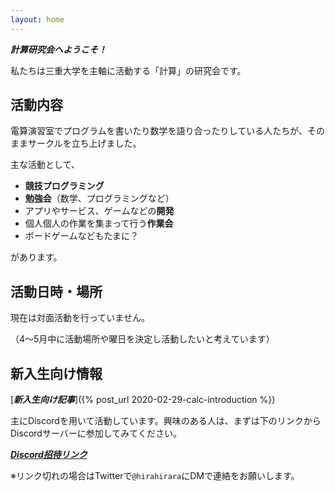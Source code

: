 ```yaml
---
layout: home
---
```


***計算研究会へようこそ！***

私たちは三重大学を主軸に活動する「計算」の研究会です。

## 活動内容

電算演習室でプログラムを書いたり数学を語り合ったりしている人たちが、そのままサークルを立ち上げました。

主な活動として、
- **競技プログラミング**
- **勉強会**（数学、プログラミングなど）
- アプリやサービス、ゲームなどの**開発**
- 個人個人の作業を集まって行う**作業会**
- ボードゲームなどもたまに？

があります。

## 活動日時・場所

現在は対面活動を行っていません。

（4～5月中に活動場所や曜日を決定し活動したいと考えています）

## 新入生向け情報

[***新入生向け記事***]({% post_url 2020-02-29-calc-introduction %})

主にDiscordを用いて活動しています。興味のある人は、まずは下のリンクからDiscordサーバーに参加してみてください。

[***Discord招待リンク***](https://discord.gg/9ygRnybmcE)

※リンク切れの場合はTwitterで`@hirahirara`にDMで連絡をお願いします。
